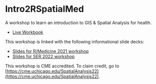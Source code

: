 # Intro2RSpatialMed

A workshop to learn an introduction to GIS & Spatial Analysis for health. 

- [Live Workbook](https://makosak.github.io/Intro2RSpatialMed)

This workshop is linked with the following informational slide decks:

- [Slides for R/Medicine 2021 workshop](https://docs.google.com/presentation/d/1c1RirI9Jk_Pk99n2nuCIFZYoeBRzfHat6nR6-ZQGhrI/edit?usp=sharing)
- [Slides for SER 2022 workshop](https://docs.google.com/presentation/d/1c1RirI9Jk_Pk99n2nuCIFZYoeBRzfHat6nR6-ZQGhrI/edit?usp=sharing)

This workshop is CME accredited. To claim credit, go to [https://cme.uchicago.edu/SpatialAnalysis22](https://cme.uchicago.edu/SpatialAnalysis22).
